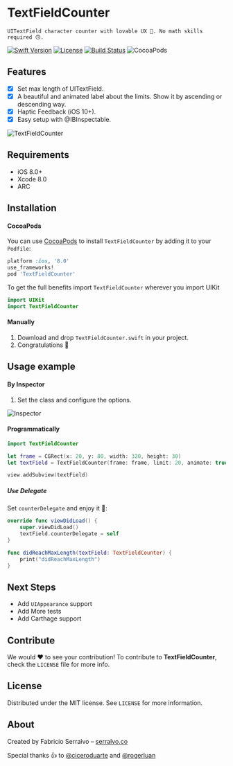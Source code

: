 # TextFieldCounter
    UITextField character counter with lovable UX 💖. No math skills required 🙃.

[![Swift Version][swift-image]][swift-url]
[![License][license-image]][license-url]
[![Build Status][build-status-image]][build-status-url]
![CocoaPods][pod-version-image]

## Features

- [x] Set max length of UITextField.
- [x] A beautiful and animated label about the limits. Show it by ascending or descending way.
- [x] Haptic Feedback (iOS 10+).
- [x] Easy setup with @IBInspectable.

![TextFieldCounter][demo-image]

## Requirements

- iOS 8.0+
- Xcode 8.0
- ARC

## Installation

#### CocoaPods
You can use [CocoaPods](http://cocoapods.org/) to install `TextFieldCounter` by adding it to your `Podfile`:

```ruby
platform :ios, '8.0'
use_frameworks!
pod 'TextFieldCounter'
```

To get the full benefits import `TextFieldCounter` wherever you import UIKit

``` swift
import UIKit
import TextFieldCounter
```

#### Manually
1. Download and drop ```TextFieldCounter.swift``` in your project.  
2. Congratulations 🚀 

## Usage example

#### By Inspector

1. Set the class and configure the options.

![Inspector][inspector-image]

#### Programmatically

```swift
import TextFieldCounter

let frame = CGRect(x: 20, y: 80, width: 320, height: 30)
let textField = TextFieldCounter(frame: frame, limit: 20, animate: true, ascending: true, counterColor: .black, limitColor: .red)

view.addSubview(textField)
```

##### Use Delegate

Set `counterDelegate` and enjoy it 🚀:

```swift
override func viewDidLoad() {
    super.viewDidLoad()
    textField.counterDelegate = self
}

func didReachMaxLength(textField: TextFieldCounter) {
    print("didReachMaxLength")
}

```

## Next Steps

- Add `UIAppearance` support
- Add More tests
- Add Carthage support

## Contribute

We would ❤️ to see your contribution! To contribute to **TextFieldCounter**, check the ``LICENSE`` file for more info.

## License

Distributed under the MIT license. See ``LICENSE`` for more information.

## About

Created by Fabricio Serralvo – [serralvo.co](https://serralvo.co)

Special thanks 👍 to [@ciceroduarte](https://github.com/ciceroduarte) and [@rogerluan](https://github.com/rogerluan)

[swift-image]:https://img.shields.io/badge/swift-4.0-orange.svg
[swift-url]: https://swift.org/
[license-image]: https://img.shields.io/badge/License-MIT-blue.svg
[license-url]: LICENSE
[build-status-image]: https://api.travis-ci.org/serralvo/TextFieldCounter.svg
[pod-version-image]: https://img.shields.io/cocoapods/v/TextFieldCounter.svg
[build-status-url]: https://travis-ci.org/serralvo/TextFieldCounter
[inspector-image]:https://github.com/serralvo/TextFieldCounter/blob/master/Images/inspector.png
[demo-image]:https://github.com/serralvo/TextFieldCounter/blob/master/Images/demo.gif

